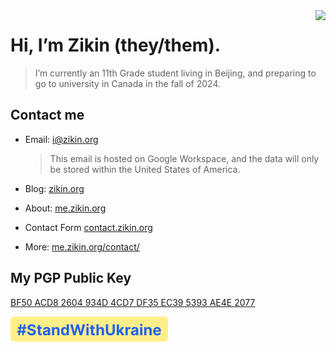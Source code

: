 <a href="#">
<img align="right" src="https://github-readme-stats.vercel.app/api?username=Zikinn&show_icons=true&hide_border=true">
</a>

# Hi, I’m Zikin (they/them).

> I’m currently an 11th Grade student living in Beijing, and preparing to go to university in Canada in the fall of 2024. 

## Contact me

- Email: [i@zikin.org](mailto:i@zikin.org)

  > This email is hosted on Google Workspace, and the data will only be stored within the United States of America.

- Blog:  [zikin.org](https://zikin.org/)
- About:  [me.zikin.org](https://me.zikin.org/)
- Contact Form [contact.zikin.org](https://contact.zikin.org)
- More: [me.zikin.org/contact/](https://me.zikin.orgcontact/)


## My PGP Public Key

[BF50 ACD8 2604 934D 4CD7  DF35 EC39 5393 AE4E 2077](https://github.com/Zikinn/PGP)



[![Stand With Ukraine](https://raw.githubusercontent.com/vshymanskyy/StandWithUkraine/main/badges/StandWithUkraine.svg)](https://stand-with-ukraine.pp.ua)


<!--

- Copyright Notice:  > [Archive on GitHub](https://github.com/ZikinORG/copyright) , > [Copyright Page](https://zikin.org/copyright/)

**Zikinn/Zikinn** is a ✨ _special_ ✨ repository because its `README.md` (this file) appears on your GitHub profile.

Here are some ideas to get you started:

- 🔭 I’m currently working on ...
- 🌱 I’m currently learning ...
- 👯 I’m looking to collaborate on ...
- 🤔 I’m looking for help with ...
- 💬 Ask me about ...
- 📫 How to reach me: ...
- 😄 Pronouns: ...
- ⚡ Fun fact: ...

-->

<!--
2021-05-16 - Session 不再使用
-->
